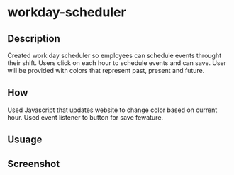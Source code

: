 # workday-scheduler

## Description

Created work day scheduler so employees can schedule events throught their shift.
Users click on each hour to schedule events and can save. 
User will be provided with colors that represent past, present and future.

## How
Used Javascript that updates website to change color based on current hour.
Used event listener to  button for save fewature. 


## Usuage


## Screenshot

